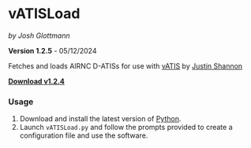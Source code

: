 # vATISLoad

_by Josh Glottmann_

**Version 1.2.5** - 05/12/2024

Fetches and loads AIRNC D-ATISs for use with [vATIS](https://vatis.clowd.io/) by [Justin Shannon](https://github.com/JustinShannon)

__[Download v1.2.4](https://github.com/glott/vATISLoad/releases/latest/download/vATISLoad.py)__ 

### Usage

1) Download and install the latest version of [Python](https://www.python.org/downloads/).
2) Launch `vATISLoad.py` and follow the prompts provided to create a configuration file and use the software. 
